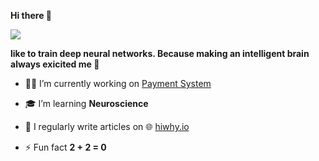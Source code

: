 **Hi there 👋**

![](https://camo.githubusercontent.com/992babdffd8c74a1502de375fbdf7e4d54773242/68747470733a2f2f6d656469612e67697068792e636f6d2f6d656469612f53576f536b4e36447854737a71494b4571762f67697068792e676966)

**like to train deep neural networks. Because making an intelligent brain always exicited me 🤖**

- 👩‍💻 I’m currently working on [Payment System](https://github.com/hi-sushanta/cashless-payment-device)

- 🎓 I’m  learning **Neuroscience**

- 📝 I regularly write articles on 🌐 [hiwhy.io](https://hiwhy.io/)

- ⚡ Fun fact **2 + 2 = 0**


<p align="left">
</p>
